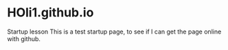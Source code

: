 # HOli1.github.io
Startup lesson
This is a test startup page, to see if I can get the page online with github.
